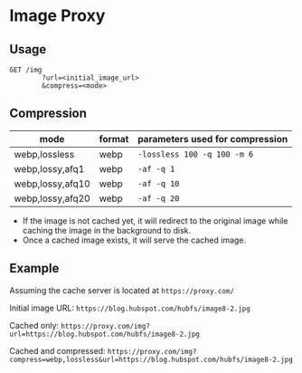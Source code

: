 # Image Proxy

## Usage

```
GET /img
        ?url=<initial_image_url>
        &compress=<mode>
```

## Compression

|mode|format|parameters used for compression|
|---|---|---|
|webp,lossless|webp|`-lossless 100 -q 100 -m 6`|
|webp,lossy,afq1|webp|`-af -q 1`|
|webp,lossy,afq10|webp|`-af -q 10`|
|webp,lossy,afq20|webp|`-af -q 20`|

- If the image is not cached yet, it will redirect to the original image while caching the image in the background to disk.
- Once a cached image exists, it will serve the cached image.

## Example

Assuming the cache server is located at `https://proxy.com/`

Initial image URL: `https://blog.hubspot.com/hubfs/image8-2.jpg`

Cached only: `https://proxy.com/img?url=https://blog.hubspot.com/hubfs/image8-2.jpg`

Cached and compressed: `https://proxy.com/img?compress=webp,lossless&url=https://blog.hubspot.com/hubfs/image8-2.jpg`